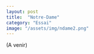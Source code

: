```yaml
---
layout: post
title:  "Notre-Dame"
category: "Essai"
image: "/assets/img/ndame2.png"
---
```


(A venir)
